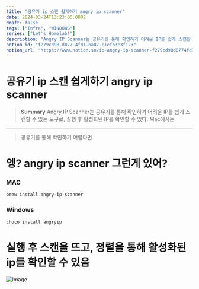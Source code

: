 ```yaml
---
title: "공유기 ip 스캔 쉽게하기 angry ip scanner"
date: 2024-03-24T13:23:00.000Z
draft: false
tags: ["Infra", "WINDOWS"]
series: ["Let's Homelab!"]
description: "Angry IP Scanner는 공유기를 통해 확인하기 어려운 IP를 쉽게 스캔할 수 있는 도구로, 실행 후 활성화된 IP를 확인할 수 있다. Mac에서는 "
notion_id: "f279cd98-d077-4fd1-ba87-c1efb3c3f123"
notion_url: "https://www.notion.so/ip-angry-ip-scanner-f279cd98d0774fd1ba87c1efb3c3f123"
---
```


# 공유기 ip 스캔 쉽게하기 angry ip scanner

> **Summary**
> Angry IP Scanner는 공유기를 통해 확인하기 어려운 IP를 쉽게 스캔할 수 있는 도구로, 실행 후 활성화된 IP를 확인할 수 있다. Mac에서는 

---

> 공유기를 통해 확인하기 어렵다면

# 엥? angry ip scanner 그런게 있어?

### MAC

```javascript
brew install angry-ip-scanner
```

### Windows

```javascript
choco install angryip
```

# 실행 후 스캔을 뜨고, 정렬을 통해 활성화된 ip를 확인할 수 있음

![Image](https://prod-files-secure.s3.us-west-2.amazonaws.com/09ccd4d5-876c-4bba-bbdf-cc77a0a11257/2eb16a92-d809-47c0-ad1b-cecac31bf372/Untitled.png?X-Amz-Algorithm=AWS4-HMAC-SHA256&X-Amz-Content-Sha256=UNSIGNED-PAYLOAD&X-Amz-Credential=ASIAZI2LB4664CLFCRR6%2F20250724%2Fus-west-2%2Fs3%2Faws4_request&X-Amz-Date=20250724T115745Z&X-Amz-Expires=3600&X-Amz-Security-Token=IQoJb3JpZ2luX2VjEAMaCXVzLXdlc3QtMiJHMEUCIQDUAMyNYvxq3CJIihaOhlwuPehhEUshHepU%2FBRJrK1vBwIgFqlgxhdFg2Mcr8eCWwHEME7vm%2BygBMsb2eGX0AeRdtUq%2FwMILBAAGgw2Mzc0MjMxODM4MDUiDOSyeztwHIHhTihhYyrcA4KSZOMbmcNC7fdd%2Fx3uyIrAd5i1ynfnAajXfNoWucN6aw489rOUxVv47QQIpHYNEq5hxjPOhoVFMeO7nrM18rfCEd6WJdtFVVhpxZnVKCIP9Upd1bIcFkUisoeWn8uKapFLr9c3DsFS96tg7WcpaXB1aoz8W950lm1UbGSHI0syxPOoznNSl4iPDF46Sj76Jj%2BMIdtETvhgk%2BC78V4fyLEDrn31LIQgEJ3anXIRTWfZaXlPEaH292eXxPNLJJgM9HxgoT53VGik4XW%2Fqp38w5axhjIzymGi6SbNrqv8vLm7fgoM6Zq29j%2B3urhLpecsw8uxhhzd00CBeFZa1MdwhoOv5Hq9wMCnNg8U3NDGFIwecKQReTmpBf%2BDcxNntkjh6L01YZXoa12v%2F5RNktlCJu7xOpniZ2NJ1uV3Sr16QTir4GZ5%2FblDiijGXk6hEKtdLXqUeDlVcwQgJygze0ObQkX9xyN52lxtuAIeywF34Vg5DTYV299cPodCQC2xYSrHQuCRKQmPo1nXXuIC%2BPgPMyOP3JmzHbuMD7uGx1%2FpQQeHMv6iSjQ02D2N2yEq3rwRKT%2BTZmRoyP13lkz%2BWR5KwRDC3H5Ah4Ac9CIAplHG7roZ5rq5vqHFvZLetfqTMOybiMQGOqUBbKqCqGny2Zq6F1OtBatPCds3WRNgNKG%2FKW%2FpK5yGmrMsX8bqYb01JxM8LiaPkLXnv1u10eqemqIYje596BkWlJ6zlHo%2FfSqM91H42dQJH735enM9jMzxf6i%2BevJS3ZkfUywgdSJyegUHMPUfMGyVFwRyiIcruc1VQokpdrQTxheDf3tvDpOaeDA4NEzCHuzVGCZbcDqJV6vqGOBggJg9WZA1yrSw&X-Amz-Signature=6712153c9551d4b4a8f5eed8f01cdb7e1933c3a288be3115fc3b05dc0ecf09af&X-Amz-SignedHeaders=host&x-amz-checksum-mode=ENABLED&x-id=GetObject)

